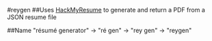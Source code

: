 #reygen
##Uses [HackMyResume](https://github.com/hacksalot/HackMyResume) to generate and return a PDF from a JSON resume file

##Name
"résumé generator" -> "ré gen" -> "rey gen" -> "reygen"



